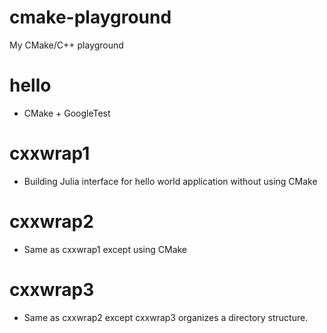 # cmake-playground
My CMake/C++ playground

# hello

- CMake + GoogleTest

# cxxwrap1

- Building Julia interface for hello world application without using CMake

# cxxwrap2

- Same as cxxwrap1 except using CMake

# cxxwrap3

- Same as cxxwrap2 except cxxwrap3 organizes a directory structure.
